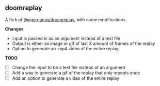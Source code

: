 ## doomreplay

A fork of [@ggerganov/doomreplay](https://github.com/ggerganov/doomreplay), with some modifications.

**Changes**

-   Input is passed in as an argument instead of a text file
-   Output is either an image or gif of last X amount of frames of the replay
-   Option to generate an .mp4 video of the entire replay

**TODO**

-   [ ] Change the input to be a text file instead of an argument
-   [ ] Add a way to generate a gif of the replay that only repeats once
-   [ ] Add an option to generate a video of the entire replay
